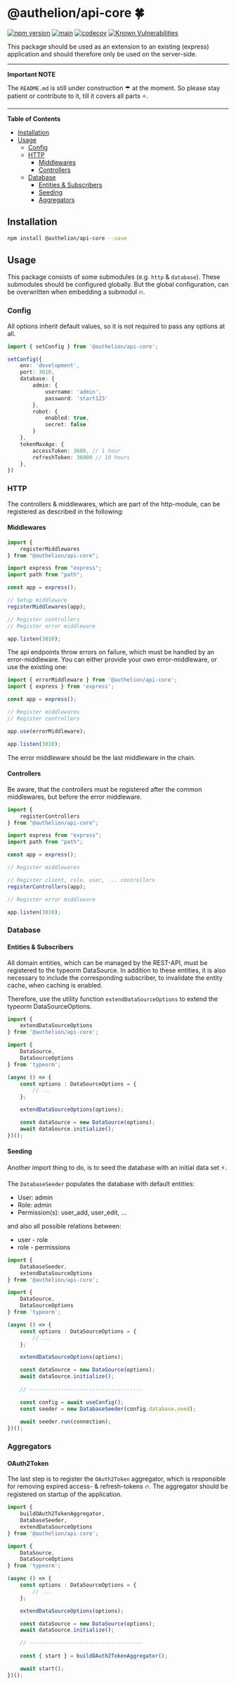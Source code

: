 # @authelion/api-core 🍀

[![npm version](https://badge.fury.io/js/@authelion%2Fapi-core.svg)](https://badge.fury.io/js/@authelion%2Fapi-core)
[![main](https://github.com/Tada5hi/authelion/actions/workflows/main.yml/badge.svg)](https://github.com/Tada5hi/authelion/actions/workflows/main.yml)
[![codecov](https://codecov.io/gh/Tada5hi/authelion/branch/master/graph/badge.svg?token=FHE347R1NW)](https://codecov.io/gh/Tada5hi/authelion)
[![Known Vulnerabilities](https://snyk.io/test/github/Tada5hi/authelion/badge.svg)](https://snyk.io/test/github/Tada5hi/authelion)

This package should be used as an extension to an existing (express) application and
should therefore only be used on the server-side.

---
**Important NOTE**

The `README.md` is still under construction ☂ at the moment. 
So please stay patient or contribute to it, till it covers all parts ⭐.

---

**Table of Contents**

- [Installation](#installation)
- [Usage](#usage)
  - [Config](#config)
  - [HTTP](#http)
    - [Middlewares](#middlewares)
    - [Controllers](#controllers)
  - [Database](#database)
    - [Entities & Subscribers](#entities--subscribers)
    - [Seeding](#seeding)
    - [Aggregators](#aggregators)
  
## Installation

```sh
npm install @authelion/api-core --save
```

## Usage

This package consists of some submodules (e.g. `http` & `database`). These submodules should
be configured globally.
But the global configuration, can be overwritten when embedding a submodul 🔥.

### Config
All options inherit default values, so it is not required to pass any options at all.

```typescript
import { setConfig } from '@authelion/api-core';

setConfig({
    env: 'development',
    port: 3010,
    database: {
        admin: {
            username: 'admin',
            password: 'start123'
        },
        robot: {
            enabled: true,
            secret: false
        }
    },
    tokenMaxAge: {
        accessToken: 3600, // 1 hour
        refreshToken: 36000 // 10 hours
    },
})
```

### HTTP

The controllers & middlewares, which are part of the http-module,
can be registered as described in the following:

#### Middlewares

```typescript
import {
    registerMiddlewares
} from "@authelion/api-core";

import express from "express";
import path from "path";

const app = express();

// Setup middleware
registerMiddlewares(app);

// Register controllers
// Register error middleware

app.listen(3010);
```

The api endpoints throw errors on failure, which must be handled by an error-middleware.
You can either provide your own error-middleware, or use the existing one:

```typescript
import { errorMiddleware } from '@authelion/api-core';
import { express } from 'express';

const app = express();

// Register middlewares
// Register controllers

app.use(errorMiddleware);

app.listen(3010);
```

The error middleware should be the last middleware in the chain.

#### Controllers

Be aware, that the controllers must be registered after the common middlewares, but before the error middleware.

```typescript
import {
    registerControllers
} from "@authelion/api-core";

import express from "express";
import path from "path";

const app = express();

// Register middlewares

// Register client, role, user, ... controllers
registerControllers(app);

// Register error middleware

app.listen(3010);
```

### Database

#### Entities & Subscribers

All domain entities, which can be managed by the REST-API, must be registered to 
the typeorm DataSource.
In addition to these entities, it is also necessary to include the corresponding subscriber,
to invalidate the entity cache, when caching is enabled.

Therefore, use the utility function `extendDataSourceOptions` to extend the typeorm DataSourceOptions.

```typescript
import {
    extendDataSourceOptions
} from '@authelion/api-core';

import { 
    DataSource,
    DataSourceOptions
} from 'typeorm';

(async () => {
    const options : DataSourceOptions = {
        // ...
    };

    extendDataSourceOptions(options);

    const dataSource = new DataSource(options);
    await dataSource.initialize();
})();
```

#### Seeding

Another import thing to do, is to seed the database with an initial data set ⚡.

The `DatabaseSeeder` populates the database with default entities:
- User: admin
- Role: admin
- Permission(s): user_add, user_edit, ...

and also all possible relations between:
- user - role 
- role - permissions

```typescript
import {
    DatabaseSeeder,
    extendDataSourceOptions
} from '@authelion/api-core';

import {
    DataSource,
    DataSourceOptions
} from 'typeorm';

(async () => {
    const options : DataSourceOptions = {
        // ...
    };

    extendDataSourceOptions(options);

    const dataSource = new DataSource(options);
    await dataSource.initialize();
    
    // ------------------------------------

    const config = await useConfig();
    const seeder = new DatabaseSeeder(config.database.seed);
    
    await seeder.run(connection);
})();
```
### Aggregators

#### OAuth2Token

The last step is to register the `OAuth2Token` aggregator, which is responsible for removing expired 
access- & refresh-tokens 🔥.
The aggregator should be registered on startup of the application.

```typescript
import {
    buildOAuth2TokenAggregator,
    DatabaseSeeder,
    extendDataSourceOptions
} from '@authelion/api-core';

import {
    DataSource,
    DataSourceOptions
} from 'typeorm';

(async () => {
    const options : DataSourceOptions = {
        // ...
    };

    extendDataSourceOptions(options);

    const dataSource = new DataSource(options);
    await dataSource.initialize();

    // ------------------------------------
    
    const { start } = buildOAuth2TokenAggregator();

    await start();
})();
```

